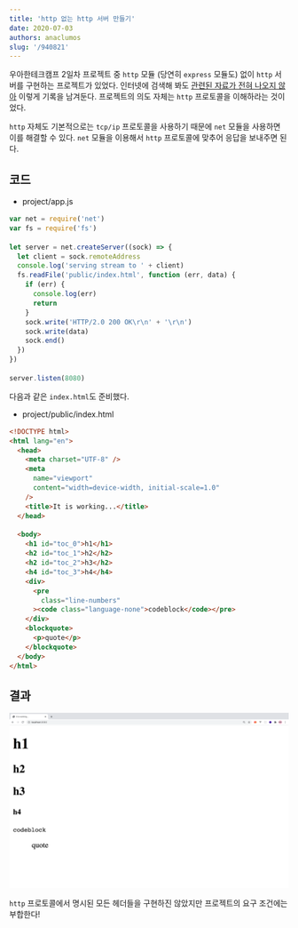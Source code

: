 ```yaml
---
title: 'http 없는 http 서버 만들기'
date: 2020-07-03
authors: anaclumos
slug: '/940821'
---
```


우아한테크캠프 2일차 프로젝트 중 `http` 모듈 (당연히 `express` 모듈도) 없이 `http` 서버를 구현하는 프로젝트가 있었다. 인터넷에 검색해 봐도 [관련된 자료가 전혀 나오지 않아](https://ko.wikipedia.org/wiki/%EB%B0%94%ED%80%B4%EC%9D%98_%EC%9E%AC%EB%B0%9C%EB%AA%85) 이렇게 기록을 남겨둔다. 프로젝트의 의도 자체는 `http` 프로토콜을 이해하라는 것이었다.

`http` 자체도 기본적으로는 `tcp/ip` 프로토콜을 사용하기 때문에 `net` 모듈을 사용하면 이를 해결할 수 있다. `net` 모듈을 이용해서 `http` 프로토콜에 맞추어 응답을 보내주면 된다.

## 코드

- project/app.js

```js
var net = require('net')
var fs = require('fs')

let server = net.createServer((sock) => {
  let client = sock.remoteAddress
  console.log('serving stream to ' + client)
  fs.readFile('public/index.html', function (err, data) {
    if (err) {
      console.log(err)
      return
    }
    sock.write('HTTP/2.0 200 OK\r\n' + '\r\n')
    sock.write(data)
    sock.end()
  })
})

server.listen(8080)
```

다음과 같은 `index.html`도 준비했다.

- project/public/index.html

```html
<!DOCTYPE html>
<html lang="en">
  <head>
    <meta charset="UTF-8" />
    <meta
      name="viewport"
      content="width=device-width, initial-scale=1.0"
    />
    <title>It is working...</title>
  </head>

  <body>
    <h1 id="toc_0">h1</h1>
    <h2 id="toc_1">h2</h2>
    <h2 id="toc_2">h3</h2>
    <h4 id="toc_3">h4</h4>
    <div>
      <pre
        class="line-numbers"
      ><code class="language-none">codeblock</code></pre>
    </div>
    <blockquote>
      <p>quote</p>
    </blockquote>
  </body>
</html>
```

## 결과

![완성](images/screenshot.png)

`http` 프로토콜에서 명시된 모든 헤더들을 구현하진 않았지만 프로젝트의 요구 조건에는 부합한다!
